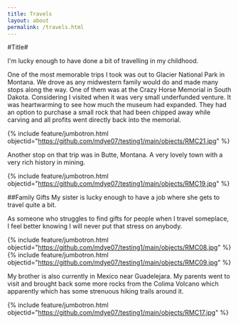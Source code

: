 ```yaml
---
title: Travels
layout: about
permalink: /travels.html
---
```

#Title#

I'm lucky enough to have done a bit of travelling in my childhood. 

One of the most memorable trips I took was out to Glacier National Park in Montana. We drove as any midwestern family would do and made many stops along the way. One of them was at the Crazy Horse Memorial in South Dakota. Considering I visited when it was very small underfunded venture. It was heartwarming to see how much the museum had expanded. They had an option to purchase a small rock that had been chipped away while carving and all profits went directly back into the memorial. 

{% include feature/jumbotron.html objectid="https://github.com/mdye07/testing1/main/objects/RMC21.jpg" %}

Another stop on that trip was in Butte, Montana. A very lovely town with a very rich history in mining. 

{% include feature/jumbotron.html objectid="https://github.com/mdye07/testing1/main/objects/RMC19.jpg" %}

##Family Gifts
My sister is lucky enough to have a job where she gets to travel quite a bit. 

As someone who struggles to find gifts for people when I travel someplace, I feel better knowing I will never put that stress on anybody. 

{% include feature/jumbotron.html objectid="https://github.com/mdye07/testing1/main/objects/RMC08.jpg" %}
{% include feature/jumbotron.html objectid="https://github.com/mdye07/testing1/main/objects/RMC09.jpg" %}

My brother is also currently in Mexico near Guadelejara. My parents went to visit and brought back some more rocks from the Colima Volcano which apparently which has some strenuous hiking trails around it. 

{% include feature/jumbotron.html objectid="https://github.com/mdye07/testing1/main/objects/RMC17.jpg" %}



